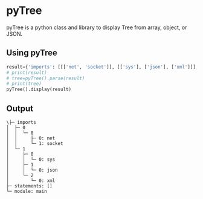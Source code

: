 # pyTree

pyTree is a python class and library to display Tree from array, object, or JSON.

## Using pyTree

```python
result={'imports': [[['net', 'socket']], [['sys'], ['json'], ['xml']]], 'statements': [], 'module': 'main'}
# print(result)
# tree=pyTree().parse(result)
# print(tree)
pyTree().display(result)
```

## Output

```
\├─ imports
│  ├─ 0
│  │  └─ 0
│  │     ├─ 0: net
│  │     └─ 1: socket
│  └─ 1
│     ├─ 0
│     │  └─ 0: sys
│     ├─ 1
│     │  └─ 0: json
│     └─ 2
│        └─ 0: xml
├─ statements: []
└─ module: main
```

